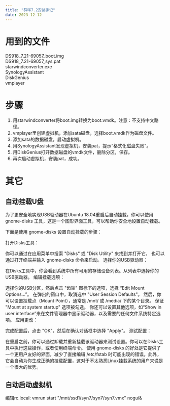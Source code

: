 ```yaml
---
title: "群晖7.2安装手记"
date: 2023-12-12
---
```

# 用到的文件
DS918_7.21-69057_boot.img  
DS918_7.21-69057_sys.pat  
starwindconverter.exe  
SynologyAssistant  
DiskGenius  
vmplayer  

# 步骤
1. 用starwindconverter将boot.img转换为boot.vmdk。注意：不支持中文路径。
2. vmplayer里创建虚拟机，添加sata磁盘，选择boot.vmdk作为磁盘文件。
3. 添加sata的数据磁盘，启动虚拟机。
4. 用SynologyAssistant发现虚拟机，安装pat，提示“格式化磁盘失败”。
5. 用DiskGenius打开数据磁盘的vmdk文件，删除分区，保存。
6. 再次启动虚拟机，安装pat，成功。

# 其它
## 自动挂载U盘
为了更安全地实现USB驱动器在Ubuntu 18.04重启后自动挂载，你可以使用 gnome-disks 工具，这是一个图形界面工具，可以帮助你安全地设置自动挂载。

下面是使用 gnome-disks 设置自动挂载的步骤：

打开Disks工具：

你可以通过在应用菜单中搜索 "Disks" 或 "Disk Utility" 来找到并打开它。
也可以通过打开终端并输入 gnome-disks 命令来启动。
选择你的USB驱动器：

在Disks工具中，你会看到系统中所有可用的存储设备列表。从列表中选择你的USB驱动器。
编辑挂载选项：

选择你的USB分区，然后点击 "齿轮" 图标下的选项，选择 “Edit Mount Options…”。
在弹出的窗口中，取消选中 "User Session Defaults"。
然后，你可以设置挂载点（Mount Point），通常是 /mnt/ 或 /media/ 下的某个目录。
保证 "Mount at system startup" 选项被勾选。
你还可以设置其他选项，如“Show in user interface”来在文件管理器中显示驱动器，以及需要的任何文件系统特定选项。
应用更改：

完成配置后，点击 "OK"，然后在确认对话框中选择 "Apply"。
测试配置：

在重启之前，你可以通过卸载并重新挂载该驱动器来测试设置。你可以在Disks工具中执行这些操作，或者使用终端命令。
使用 gnome-disks 的好处是它提供了一个更用户友好的界面，减少了直接编辑 /etc/fstab 时可能出现的错误。此外，它会自动为你生成正确的挂载配置，这对于不太熟悉Linux挂载系统的用户来说是一个很大的优势。

## 自动启动虚拟机
编辑rc.local:
vmrun start "/mnt/ssd1/syn7/syn7/syn7.vmx" nogui&
